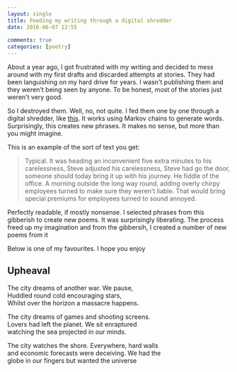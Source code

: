 ```yaml
---  
layout: single  
title: Feeding my writing through a digital shredder  
date: 2016-06-07 12:55  
  
comments: true  
categories: [poetry]  
---  
```

About a year ago, I got frustrated with my writing and decided to mess around with my first drafts and discarded attempts at stories. They had been languishing on my hard drive for years. I wasn't publishing them and they weren't being seen by anyone. To be honest, most of the stories just weren't very good.  
<!--more-->
So I destroyed them. Well, no, not quite. I fed them one by one through a digital shredder, like <a href="http://thinkzone.wlonk.com/Gibber/GibGen.htm">this</a>. It works using Markov chains to generate words. Surprisingly, this creates new phrases. It makes no sense, but more than you might imagine.  

This is an example of the sort of text you get:  

<blockquote> Typical. It was heading an inconvenient five extra minutes to his carelessness, Steve adjusted his carelessness, Steve had go the door, someone should today bring it up with his journey. He fiddle of the office. A morning outside the long way round, adding overly chirpy employees turned to make sure they weren't liable. That would bring special premiums for employees turned to sound annoyed.</blockquote>  

Perfectly readable, if mostly nonsense. I selected phrases from this gibberish to create new poems. It was surprisingly liberating. The process freed up my imagination and from the gibbersih, I created a number of new poems from it  

Below is one of my favourites. I hope you enjoy  

<h2>Upheaval</h2>  

The city dreams of another war. We pause,  
Huddled round cold encouraging stars,  
Whilst over the horizon a massacre happens.  

The city dreams of games and shooting screens.  
Lovers had left the planet. We sit enraptured  
watching the sea projected in our minds.  

The city watches the shore. Everywhere, hard walls  
and economic forecasts were deceiving. We had the  
globe in our fingers but wanted the universe  
